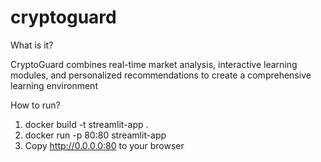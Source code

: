 # cryptoguard
What is it?

CryptoGuard combines real-time market analysis, interactive learning modules, and personalized recommendations to create a comprehensive learning environment


How to run?
1. docker build -t streamlit-app . 
2. docker run -p 80:80 streamlit-app
3. Copy http://0.0.0.0:80 to your browser